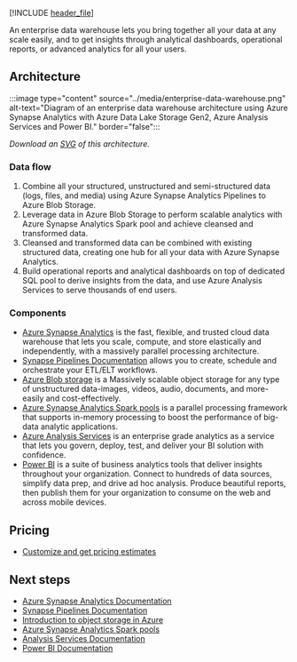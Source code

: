 [!INCLUDE [header_file](../../../includes/sol-idea-header.md)]

An enterprise data warehouse lets you bring together all your data at any scale easily, and to get insights through analytical dashboards, operational reports, or advanced analytics for all your users.

## Architecture

:::image type="content" source="../media/enterprise-data-warehouse.png" alt-text="Diagram of an enterprise data warehouse architecture using Azure Synapse Analytics with Azure Data Lake Storage Gen2, Azure Analysis Services and Power BI." border="false":::

*Download an [SVG](../media/enterprise-data-warehouse.svg) of this architecture.*

### Data flow

1. Combine all your structured, unstructured and semi-structured data (logs, files, and media) using Azure Synapse Analytics Pipelines to Azure Blob Storage.
1. Leverage data in Azure Blob Storage to perform scalable analytics with Azure Synapse Analytics Spark pool and achieve cleansed and transformed data.
1. Cleansed and transformed data can be combined with existing structured data, creating one hub for all your data with Azure Synapse Analytics.
1. Build operational reports and analytical dashboards on top of dedicated SQL pool to derive insights from the data, and use Azure Analysis Services to serve thousands of end users.

### Components

* [Azure Synapse Analytics](https://azure.microsoft.com/services/synapse-analytics) is the fast, flexible, and trusted cloud data warehouse that lets you scale, compute, and store elastically and independently, with a massively parallel processing architecture.
* [Synapse Pipelines Documentation](/azure/data-factory/concepts-pipelines-activities) allows you to create, schedule and orchestrate your ETL/ELT workflows.
* [Azure Blob storage](https://azure.microsoft.com/services/storage/blobs) is a Massively scalable object storage for any type of unstructured data-images, videos, audio, documents, and more-easily and cost-effectively.
* [Azure Synapse Analytics Spark pools](/azure/synapse-analytics/spark/apache-spark-overview) is a parallel processing framework that supports in-memory processing to boost the performance of big-data analytic applications.
* [Azure Analysis Services](https://azure.microsoft.com/services/analysis-services) is an enterprise grade analytics as a service that lets you govern, deploy, test, and deliver your BI solution with confidence.
* [Power BI](https://powerbi.microsoft.com) is a suite of business analytics tools that deliver insights throughout your organization. Connect to hundreds of data sources, simplify data prep, and drive ad hoc analysis. Produce beautiful reports, then publish them for your organization to consume on the web and across mobile devices.

## Pricing

* [Customize and get pricing estimates](https://azure.com/e/4269bfbeee564d3cb88348a033e022e8)

## Next steps

* [Azure Synapse Analytics Documentation](/azure/synapse-analytics)
* [Synapse Pipelines Documentation](/azure/data-factory/concepts-pipelines-activities)
* [Introduction to object storage in Azure](/azure/storage/blobs/storage-blobs-introduction)
* [Azure Synapse Analytics Spark pools](/azure/synapse-analytics/spark/apache-spark-overview)
* [Analysis Services Documentation](/azure/analysis-services)
* [Power BI Documentation](/power-bi)
